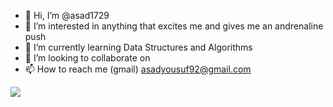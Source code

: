 - 👋 Hi, I’m @asad1729
- 👀 I’m interested in anything that excites me and gives me an andrenaline push
- 🌱 I’m currently learning Data Structures and Algorithms
- 💞️ I’m looking to collaborate on 
- 📫 How to reach me (gmail) asadyousuf92@gmail.com

<!---
asad1729/asad1729 is a ✨ special ✨ repository because its `README.md` (this file) appears on your GitHub profile.
You can click the Preview link to take a look at your changes.
--->
<p><ing align="center" src"https://github-readee-stats.vercel.app/api/top-langs?usernanewitul3727&show_icons-true&locale=en&layout-compact"
<p><img align="center" src="https://github-readme-stats.vercel.app/api?username=asad1729&&show_icons=true&title_color=ffffff&icon_color=bb2acf&text_color=daf7dc&bg_color=151515"/>
